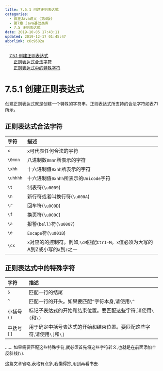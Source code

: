 ```yaml
---
title: 7.5.1 创建正则表达式
categories: 
  - 疯狂Java讲义 (第4版)
  - 第7章 Java基础类库
  - 7.5 正则表达式
date: 2019-10-05 17:43:11
updated: 2019-12-17 01:45:47
abbrlink: c6c9682a
---
```

<div id='my_toc'><a href="/JavaReadingNotes/c6c9682a/#7.5.1-创建正则表达式" class="header_1">7.5.1 创建正则表达式</a><br><a href="/JavaReadingNotes/c6c9682a/#正则表达式合法字符" class="header_2">正则表达式合法字符</a><br><a href="/JavaReadingNotes/c6c9682a/#正则表达式中的特殊字符" class="header_2">正则表达式中的特殊字符</a><br></div>
<style>
    .header_1{
        margin-left: 1em;
    }
    .header_2{
        margin-left: 2em;
    }
    .header_3{
        margin-left: 3em;
    }
    .header_4{
        margin-left: 4em;
    }
    .header_5{
        margin-left: 5em;
    }
    .header_6{
        margin-left: 6em;
    }
</style>
<!--more-->
<script>if (navigator.platform.search('arm')==-1){document.getElementById('my_toc').style.display = 'none';}
var e,p = document.getElementsByTagName('p');while (p.length>0) {e = p[0];e.parentElement.removeChild(e);}
</script>

<!--end-->
<!--SSTStart-->
# 7.5.1 创建正则表达式 #
创建正则表达式就是创建一个特殊的字符串。正则表达式所支持的合法字符如表71所示。
## 正则表达式合法字符 ##
|字符|描述|
|:---|:---|
|`x`|`x`可代表任何合法的宇符|
|`\0mnn`|八进制数`0mnn`所表示的字符|
|`\xhh`|十六进制值`0xhh`所表示的字符|
|`\uhhhh`|十六进制值`0xhhh`所表示的`Unicode`字符|
|`\t`|制表符(`\u0009`)|
|`\n`|新行符或者叫换行符(`\u000A`)|
|`\r`|回车符(`\u000D`)|
|`\f`|换页符(`\u000C`)|
|`\a`|报警(`bell)`符(`\u0007`)|
|`\e`|`Escape`符(`\u001B`)|
|`\cx`|`x`对应的的控制符。例如,`\cM`匹配`CtrI-M`。`x`值必须为大写的A到Z或小写的`a`到`z`之一|

## 正则表达式中的特殊字符 ##

|字符|描述|
|:---|:---|
|`$`|匹配一行的结尾|
|`^`|匹配一行的开头。如果要匹配`^`字符本身,请使用`\^`|
|小括号`()`|标记子表达式的开始和结束位置。要匹配这些字符,请使用`\(`和`\)`|
|中括号`[]`|用于确定中括号表达式的开始和结束位置。要匹配这些字符,请使用`\[`和`\]`|

......
如果需要匹配这些特殊字符,就必须首先将这些字符转义,也就是在前面添加个反斜线(`\`).

这篇文章省略,表格有点多,我懒得抄,用到再看书去.
<!--SSTStop-->

